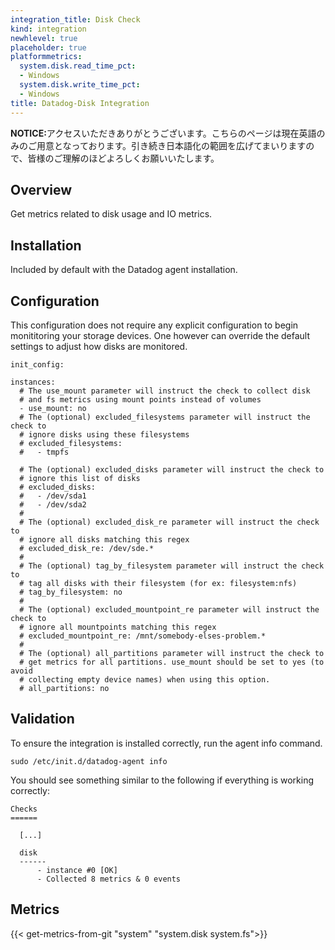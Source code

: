 ```yaml
---
integration_title: Disk Check
kind: integration
newhlevel: true
placeholder: true
platformmetrics:
  system.disk.read_time_pct:
  - Windows
  system.disk.write_time_pct:
  - Windows
title: Datadog-Disk Integration
---
```


<div class='alert alert-info'><strong>NOTICE:</strong>アクセスいただきありがとうございます。こちらのページは現在英語のみのご用意となっております。引き続き日本語化の範囲を広げてまいりますので、皆様のご理解のほどよろしくお願いいたします。</div>



## Overview

Get metrics related to disk usage and IO metrics.

## Installation

Included by default with the Datadog agent installation.

## Configuration


This configuration does not require any explicit configuration to begin monititoring your storage devices.  One however can override the default settings to adjust how disks are monitored.

    init_config:

    instances:
      # The use_mount parameter will instruct the check to collect disk
      # and fs metrics using mount points instead of volumes
      - use_mount: no
      # The (optional) excluded_filesystems parameter will instruct the check to
      # ignore disks using these filesystems
      # excluded_filesystems:
      #   - tmpfs

      # The (optional) excluded_disks parameter will instruct the check to
      # ignore this list of disks
      # excluded_disks:
      #   - /dev/sda1
      #   - /dev/sda2
      #
      # The (optional) excluded_disk_re parameter will instruct the check to
      # ignore all disks matching this regex
      # excluded_disk_re: /dev/sde.*
      #
      # The (optional) tag_by_filesystem parameter will instruct the check to
      # tag all disks with their filesystem (for ex: filesystem:nfs)
      # tag_by_filesystem: no
      #
      # The (optional) excluded_mountpoint_re parameter will instruct the check to
      # ignore all mountpoints matching this regex
      # excluded_mountpoint_re: /mnt/somebody-elses-problem.*
      #
      # The (optional) all_partitions parameter will instruct the check to
      # get metrics for all partitions. use_mount should be set to yes (to avoid
      # collecting empty device names) when using this option.
      # all_partitions: no


## Validation

To ensure the integration is installed correctly, run the agent info command.

    sudo /etc/init.d/datadog-agent info

You should see something similar to the following if everything is working correctly:

    Checks
    ======

      [...]

      disk
      ------
          - instance #0 [OK]
          - Collected 8 metrics & 0 events


## Metrics

{{< get-metrics-from-git "system" "system.disk system.fs">}}

